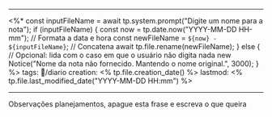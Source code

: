 
---
<%*
const inputFileName = await tp.system.prompt("Digite um nome para a nota");
if (inputFileName) {
  const now = tp.date.now("YYYY-MM-DD HH-mm"); // Formata a data e hora
  const newFileName = `${now} - ${inputFileName}`; // Concatena
  await tp.file.rename(newFileName);
} else {
  // Opcional: lida com o caso em que o usuário não digita nada
  new Notice("Nome da nota não fornecido. Mantendo o nome original.", 3000);
}
%>
tags: 📝/diario
creation: <% tp.file.creation_date() %>
lastmod: <% tp.file.last_modified_date("YYYY-MM-DD HH:mm") %>

---

Observações planejamentos, apague esta frase e escreva o que queira
